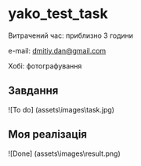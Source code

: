 # yako_test_task

Витрачений час: приблизно 3 години

e-mail: dmitiy.dan@gmail.com

Хобі: фотографування


## Завдання
![To do] (assets\images\task.jpg)

## Моя реалізація
![Done] (assets\images\result.png)